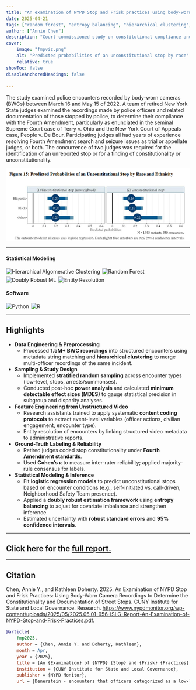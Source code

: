 ```yaml
---
title: "An examination of NYPD Stop and Frisk practices using body-worn camera recordings" 
date: 2025-04-21
tags: ["random forest", "entropy balancing", "hierarchical clustering", "doubly robust regression", "policing","racial disparities","stop and frisk"]
author: ["Annie Chen"]
description: "Court-commissioned study on constitutional compliance and racial disparities in policing."
cover:
    image: "fmpviz.png"
    alt: "Predicted probabilities of an unconstitutional stop by race"
    relative: true
showToc: false
disableAnchoredHeadings: false

---
```

The study examined police encounters recorded by body-worn cameras (BWCs) between March 16 and May 15 of 2022. A team of retired New York State judges examined the recordings made by police officers and related documentation of those stopped by police, to determine their compliance with the Fourth Amendment, particularly as enunciated in the seminal Supreme Court case of Terry v. Ohio and the New York Court of Appeals case, People v. De Bour. Participating judges all had years of experience resolving Fourth Amendment search and seizure issues as trial or appellate judges, or both. The concurrence of two judges was required for the identification of an unreported stop or for a finding of constitutionality or unconstitutionality.
 
![](fmpviz.png)

---

#### Statistical Modeling
<div style="display:flex; flex-wrap:wrap; gap:6px;">
  <img alt="Hierarchical Algomerative Clustering" src="https://img.shields.io/badge/Hierarchical%20Clustering-2F81F7?style=for-the-badge">
  <img alt="Random Forest" src="https://img.shields.io/badge/Random%20Forest-2F81F7?style=for-the-badge">
  <img alt="Doubly Robust ML" src="https://img.shields.io/badge/Doubly%20Robust%20ML-2F81F7?style=for-the-badge">
  <img alt="Entity Resolution" src="https://img.shields.io/badge/Entity%20Resolution%20ML-2F81F7?style=for-the-badge">
</div>

#### Software
<div style="display:flex; flex-wrap:wrap; gap:6px;">
  <img alt="Python" src="https://img.shields.io/badge/Python-3776AB?logo=python&logoColor=white&style=for-the-badge">
  <img alt="R" src="https://img.shields.io/badge/R-3776AB?logo=r&logoColor=white&style=for-the-badge">
</div>

---

## Highlights

- **Data Engineering & Preprocessing**
    - Processed **1.5M+ BWC recordings** into structured encounters using metadata string matching and **hierarchical clustering** to merge multi-officer recordings of the same incident.
- **Sampling & Study Design**
    - Implemented **stratified random sampling** across encounter types (low-level, stops, arrests/summonses).
    - Conducted post-hoc **power analysis** and calculated **minimum detectable effect sizes (MDES)** to gauge statistical precision in subgroup and disparity analyses.
- **Feature Engineering from Unstructured Video**
    - Research assistants trained to apply systematic **content coding protocols** to extract event-level variables (officer actions, civilian engagement, encounter type).
    - Entity resolution of encounters by linking structured video metadata to administrative reports.
- **Ground-Truth Labeling & Reliability**
    - Retired judges coded stop constitutionality under **Fourth Amendment standards**.
    - Used **Cohen’s κ** to measure inter-rater reliability; applied majority-rule consensus for labels.
- **Statistical Modeling & Inference**
    - Fit **logistic regression models** to predict unconstitutional stops based on encounter conditions (e.g., self-initiated vs. call-driven, Neighborhood Safety Team presence).
    - Applied a **doubly robust estimation framework** using **entropy balancing** to adjust for covariate imbalance and strengthen inference.
    - Estimated uncertainty with **robust standard errors** and **95% confidence intervals**.


---

## Click here for the [full report.](https://www.nypdmonitor.org/wp-content/uploads/2025/05/2025.05.01-956-ISLG-Report-An-Examination-of-NYPD-Stop-and-Frisk-Practices.pdf)

---


## Citation

Chen, Annie Y., and Kathleen Doherty. 2025. An Examination of NYPD Stop and Frisk Practices: Using Body-Worn Camera Recordings to Determine the Constitutionality and Documentation of Street Stops. CUNY Institute for State and Local Governance. Research. https://www.nypdmonitor.org/wp-content/uploads/2025/05/2025.05.01-956-ISLG-Report-An-Examination-of-NYPD-Stop-and-Frisk-Practices.pdf.

```BibTeX
@article{
    fmp2025,
	author = {Chen, Annie Y. and Doherty, Kathleen},
    month = Apr,
	year = {2025},
	title = {An {Examination} of {NYPD} {Stop} and {Frisk} {Practices}: {Using} {Body}-worn {Camera} {Recordings} to {Determine} the {Constitutionality} and {Documentation} of {Street} {Stops}},
	institution = {CUNY Institute for State and Local Governance},
    publisher = {NYPD Monitor},
    url = {Denerstein - encounters that officers categorized as a low-leve.pdf:files/8403/Denerstein - encounters that officers categorized as a low-leve.pdf:application/pdf}}
```
